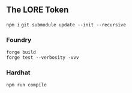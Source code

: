## The LORE Token

`npm i`
`git submodule update --init --recursive`

### Foundry
```
forge build
forge test --verbosity -vvv
```

### Hardhat
```
npm run compile
```